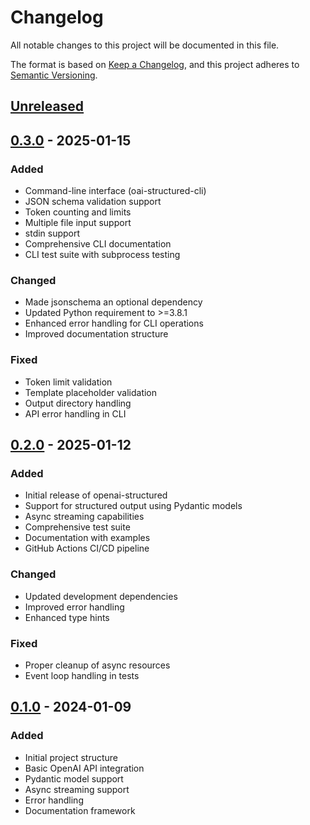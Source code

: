 # Changelog

All notable changes to this project will be documented in this file.

The format is based on [Keep a Changelog](https://keepachangelog.com/en/1.0.0/),
and this project adheres to [Semantic Versioning](https://semver.org/spec/v2.0.0.html).

## [Unreleased]

## [0.3.0] - 2025-01-15

### Added

- Command-line interface (oai-structured-cli)
- JSON schema validation support
- Token counting and limits
- Multiple file input support
- stdin support
- Comprehensive CLI documentation
- CLI test suite with subprocess testing

### Changed

- Made jsonschema an optional dependency
- Updated Python requirement to >=3.8.1
- Enhanced error handling for CLI operations
- Improved documentation structure

### Fixed

- Token limit validation
- Template placeholder validation
- Output directory handling
- API error handling in CLI

## [0.2.0] - 2025-01-12

### Added

- Initial release of openai-structured
- Support for structured output using Pydantic models
- Async streaming capabilities
- Comprehensive test suite
- Documentation with examples
- GitHub Actions CI/CD pipeline

### Changed

- Updated development dependencies
- Improved error handling
- Enhanced type hints

### Fixed

- Proper cleanup of async resources
- Event loop handling in tests

## [0.1.0] - 2024-01-09

### Added

- Initial project structure
- Basic OpenAI API integration
- Pydantic model support
- Async streaming support
- Error handling
- Documentation framework

[Unreleased]: https://github.com/yaniv-golan/openai-structured/compare/v0.3.0...HEAD
[0.3.0]: https://github.com/yaniv-golan/openai-structured/compare/v0.2.0...v0.3.0
[0.2.0]: https://github.com/yaniv-golan/openai-structured/compare/v0.1.0...v0.2.0
[0.1.0]: https://github.com/yaniv-golan/openai-structured/releases/tag/v0.1.0
